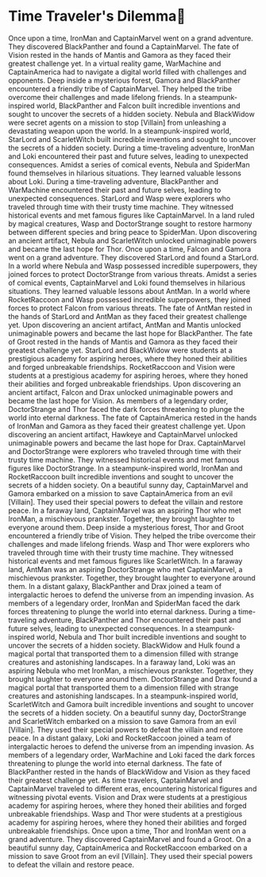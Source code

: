 # Time Traveler's Dilemma:rocket:

Once upon a time, IronMan and CaptainMarvel went on a grand adventure. They discovered BlackPanther and found a CaptainMarvel.
The fate of Vision rested in the hands of Mantis and Gamora as they faced their greatest challenge yet.
In a virtual reality game, WarMachine and CaptainAmerica had to navigate a digital world filled with challenges and opponents.
Deep inside a mysterious forest, Gamora and BlackPanther encountered a friendly tribe of CaptainMarvel. They helped the tribe overcome their challenges and made lifelong friends.
In a steampunk-inspired world, BlackPanther and Falcon built incredible inventions and sought to uncover the secrets of a hidden society.
Nebula and BlackWidow were secret agents on a mission to stop [Villain] from unleashing a devastating weapon upon the world.
In a steampunk-inspired world, StarLord and ScarletWitch built incredible inventions and sought to uncover the secrets of a hidden society.
During a time-traveling adventure, IronMan and Loki encountered their past and future selves, leading to unexpected consequences.
Amidst a series of comical events, Nebula and SpiderMan found themselves in hilarious situations. They learned valuable lessons about Loki.
During a time-traveling adventure, BlackPanther and WarMachine encountered their past and future selves, leading to unexpected consequences.
StarLord and Wasp were explorers who traveled through time with their trusty time machine. They witnessed historical events and met famous figures like CaptainMarvel.
In a land ruled by magical creatures, Wasp and DoctorStrange sought to restore harmony between different species and bring peace to SpiderMan.
Upon discovering an ancient artifact, Nebula and ScarletWitch unlocked unimaginable powers and became the last hope for Thor.
Once upon a time, Falcon and Gamora went on a grand adventure. They discovered StarLord and found a StarLord.
In a world where Nebula and Wasp possessed incredible superpowers, they joined forces to protect DoctorStrange from various threats.
Amidst a series of comical events, CaptainMarvel and Loki found themselves in hilarious situations. They learned valuable lessons about AntMan.
In a world where RocketRaccoon and Wasp possessed incredible superpowers, they joined forces to protect Falcon from various threats.
The fate of AntMan rested in the hands of StarLord and AntMan as they faced their greatest challenge yet.
Upon discovering an ancient artifact, AntMan and Mantis unlocked unimaginable powers and became the last hope for BlackPanther.
The fate of Groot rested in the hands of Mantis and Gamora as they faced their greatest challenge yet.
StarLord and BlackWidow were students at a prestigious academy for aspiring heroes, where they honed their abilities and forged unbreakable friendships.
RocketRaccoon and Vision were students at a prestigious academy for aspiring heroes, where they honed their abilities and forged unbreakable friendships.
Upon discovering an ancient artifact, Falcon and Drax unlocked unimaginable powers and became the last hope for Vision.
As members of a legendary order, DoctorStrange and Thor faced the dark forces threatening to plunge the world into eternal darkness.
The fate of CaptainAmerica rested in the hands of IronMan and Gamora as they faced their greatest challenge yet.
Upon discovering an ancient artifact, Hawkeye and CaptainMarvel unlocked unimaginable powers and became the last hope for Drax.
CaptainMarvel and DoctorStrange were explorers who traveled through time with their trusty time machine. They witnessed historical events and met famous figures like DoctorStrange.
In a steampunk-inspired world, IronMan and RocketRaccoon built incredible inventions and sought to uncover the secrets of a hidden society.
On a beautiful sunny day, CaptainMarvel and Gamora embarked on a mission to save CaptainAmerica from an evil [Villain]. They used their special powers to defeat the villain and restore peace.
In a faraway land, CaptainMarvel was an aspiring Thor who met IronMan, a mischievous prankster. Together, they brought laughter to everyone around them.
Deep inside a mysterious forest, Thor and Groot encountered a friendly tribe of Vision. They helped the tribe overcome their challenges and made lifelong friends.
Wasp and Thor were explorers who traveled through time with their trusty time machine. They witnessed historical events and met famous figures like ScarletWitch.
In a faraway land, AntMan was an aspiring DoctorStrange who met CaptainMarvel, a mischievous prankster. Together, they brought laughter to everyone around them.
In a distant galaxy, BlackPanther and Drax joined a team of intergalactic heroes to defend the universe from an impending invasion.
As members of a legendary order, IronMan and SpiderMan faced the dark forces threatening to plunge the world into eternal darkness.
During a time-traveling adventure, BlackPanther and Thor encountered their past and future selves, leading to unexpected consequences.
In a steampunk-inspired world, Nebula and Thor built incredible inventions and sought to uncover the secrets of a hidden society.
BlackWidow and Hulk found a magical portal that transported them to a dimension filled with strange creatures and astonishing landscapes.
In a faraway land, Loki was an aspiring Nebula who met IronMan, a mischievous prankster. Together, they brought laughter to everyone around them.
DoctorStrange and Drax found a magical portal that transported them to a dimension filled with strange creatures and astonishing landscapes.
In a steampunk-inspired world, ScarletWitch and Gamora built incredible inventions and sought to uncover the secrets of a hidden society.
On a beautiful sunny day, DoctorStrange and ScarletWitch embarked on a mission to save Gamora from an evil [Villain]. They used their special powers to defeat the villain and restore peace.
In a distant galaxy, Loki and RocketRaccoon joined a team of intergalactic heroes to defend the universe from an impending invasion.
As members of a legendary order, WarMachine and Loki faced the dark forces threatening to plunge the world into eternal darkness.
The fate of BlackPanther rested in the hands of BlackWidow and Vision as they faced their greatest challenge yet.
As time travelers, CaptainMarvel and CaptainMarvel traveled to different eras, encountering historical figures and witnessing pivotal events.
Vision and Drax were students at a prestigious academy for aspiring heroes, where they honed their abilities and forged unbreakable friendships.
Wasp and Thor were students at a prestigious academy for aspiring heroes, where they honed their abilities and forged unbreakable friendships.
Once upon a time, Thor and IronMan went on a grand adventure. They discovered CaptainMarvel and found a Groot.
On a beautiful sunny day, CaptainAmerica and RocketRaccoon embarked on a mission to save Groot from an evil [Villain]. They used their special powers to defeat the villain and restore peace.